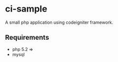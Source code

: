 ci-sample
=========

A small php application using codeigniter framework.

## Requirements

* php 5.2 =>
* mysql
